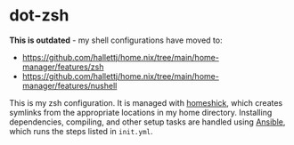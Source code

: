 # dot-zsh

**This is outdated** - my shell configurations have moved to:
- https://github.com/hallettj/home.nix/tree/main/home-manager/features/zsh
- https://github.com/hallettj/home.nix/tree/main/home-manager/features/nushell

This is my zsh configuration.  It is managed with [homeshick][], which
creates symlinks from the appropriate locations in my home directory.
Installing dependencies, compiling, and other setup tasks are handled
using [Ansible][], which runs the steps listed in `init.yml`.

[homeshick]: https://github.com/andsens/homeshick
[Ansible]: http://www.ansibleworks.com/

